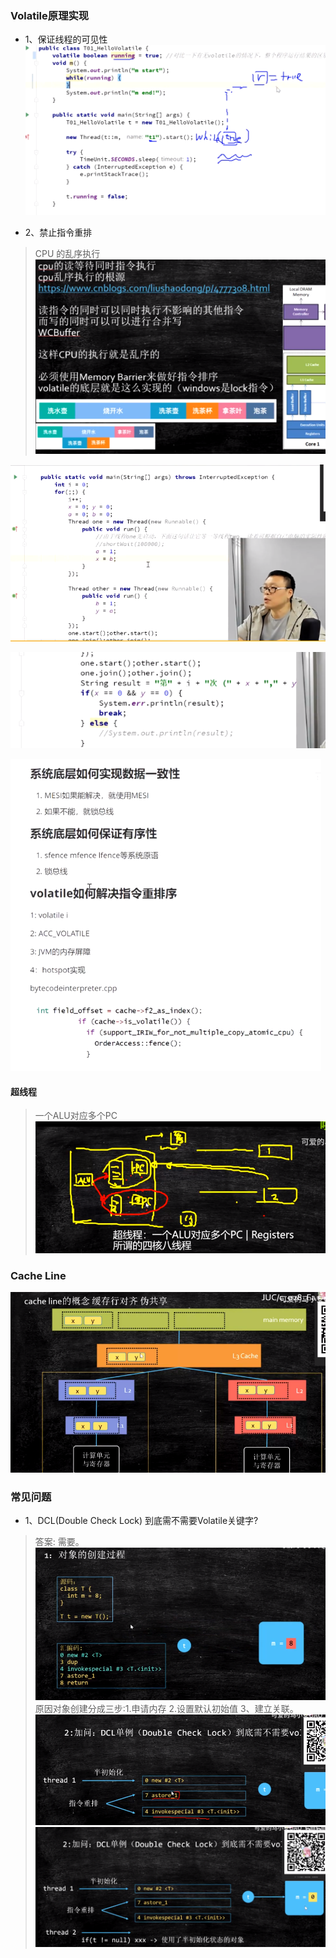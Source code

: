 ### Volatile原理实现

* 1、保证线程的可见性
![img_9.png](img_9.png)
  
* 2、禁止指令重排

> CPU 的乱序执行
![img_12.png](img_12.png)

![img_13.png](img_13.png)

![img_14.png](img_14.png)

![img_15.png](img_15.png)


#### 超线程
> 一个ALU对应多个PC
![img_10.png](img_10.png)

### Cache Line
![img_11.png](img_11.png)

### 常见问题

* 1、DCL(Double Check Lock) 到底需不需要Volatile关键字?
> 答案: 需要。
![img_18.png](img_18.png)
> 原因对象创建分成三步:1.申请内存 2.设置默认初始值 3、建立关联。
![img_16.png](img_16.png)
![img_17.png](img_17.png)
